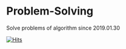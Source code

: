 # Problem-Solving 
Solve problems of algorithm since 2019.01.30  

[![Hits](https://hits.seeyoufarm.com/api/count/incr/badge.svg?url=https%3A%2F%2Fgithub.com%2Ftristan3716%2FProblem-Solving)](https://hits.seeyoufarm.com)
